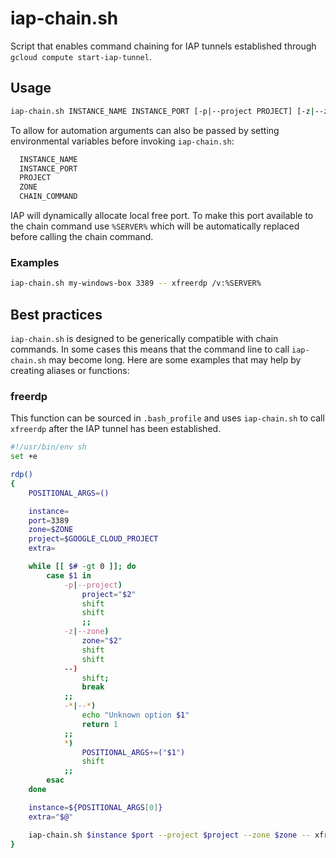 # iap-chain.sh #

Script that enables command chaining for IAP tunnels established through `gcloud compute start-iap-tunnel`.

## Usage ##
```bash
iap-chain.sh INSTANCE_NAME INSTANCE_PORT [-p|--project PROJECT] [-z|--zone ZONE] -- CHAIN_COMMAND
```

To allow for automation arguments can also be passed by setting environmental variables before invoking `iap-chain.sh`:

```bash
  INSTANCE_NAME
  INSTANCE_PORT
  PROJECT
  ZONE
  CHAIN_COMMAND
```

IAP will dynamically allocate local free port. To make this port available to the chain command use `%SERVER%` which will be automatically replaced before calling the chain command.

### Examples ###

```bash
iap-chain.sh my-windows-box 3389 -- xfreerdp /v:%SERVER%
```

## Best practices ##

`iap-chain.sh` is designed to be generically compatible with chain commands. In some cases this means that the command line to call `iap-chain.sh` may become long. Here are some examples that may help by creating aliases or functions:

### freerdp ###

This function can be sourced in `.bash_profile` and uses `iap-chain.sh` to call `xfreerdp` after the IAP tunnel has been established.

```bash
#!/usr/bin/env sh
set +e

rdp()
{
    POSITIONAL_ARGS=()

    instance=
    port=3389
    zone=$ZONE
    project=$GOOGLE_CLOUD_PROJECT
    extra=

    while [[ $# -gt 0 ]]; do
        case $1 in
            -p|--project)
                project="$2"
                shift
                shift
                ;;
            -z|--zone)
                zone="$2"
                shift
                shift
            --)
                shift;
                break
            ;;
            -*|--*)
                echo "Unknown option $1"
                return 1
            ;;
            *)
                POSITIONAL_ARGS+=("$1")
                shift
            ;;
        esac
    done

    instance=${POSITIONAL_ARGS[0]}
    extra="$@"

    iap-chain.sh $instance $port --project $project --zone $zone -- xfreerdp +clipboard +home-drive /kbd:0x00000407 /kbd-lang:0x0407 /dynamic-resolution /log-level:WARN /v:%SERVER% $extra    
}
```